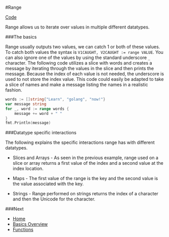 #Range

[Code](range.go)

Range allows us to iterate over values in multiple different datatypes.

###The basics

Range usually outputs two values, we can catch 1 or both of these values. To catch both values the syntax is `V1CAUGHT, V2CAUGHT := range VALUE`. You can also ignore one of the values by using the standard underscore `_` character. The following code utilizes a slice with words and creates a message by iterating through the values in the slice and then prints the message. Because the index of each value is not needed, the underscore is used to not store the index value. This code could easily be adapted to take a slice of names and make a message listing the names in a realistic fashion.
```go
words := []string{"Learn", "golang", "now!"}
var message string
for _, word := range words {
    message += word + " "
}
fmt.Println(message)
```

###Datatype specific interactions

The following explains the specific interactions range has with different datatypes.

* Slices and Arrays - As seen in the previous example, range used on a slice or array returns a first value of the index and a second value at the index location.

* Maps - The first value of the range is the key and the second value is the value associated with the key.

* Strings - Range performed on strings returns the index of a character and then the Unicode for the character.

###Next

* [Home](../../README.md)
* [Basics Overview](../basics.md)
* [Functions](../functions/functions.md)
